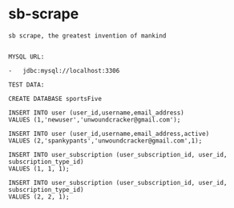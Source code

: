 # sb-scrape

####

    sb scrape, the greatest invention of mankind

    
    MYSQL URL:
    
    -   jdbc:mysql://localhost:3306
        
    TEST DATA:

    CREATE DATABASE sportsFive
    
    INSERT INTO user (user_id,username,email_address)
    VALUES (1,'newuser','unwoundcracker@gmail.com');
    
    INSERT INTO user (user_id,username,email_address,active)
    VALUES (2,'spankypants','unwoundcracker@gmail.com',1);
    
    INSERT INTO user_subscription (user_subscription_id, user_id, subscription_type_id)
    VALUES (1, 1, 1);
    
    INSERT INTO user_subscription (user_subscription_id, user_id, subscription_type_id)
    VALUES (2, 2, 1);

